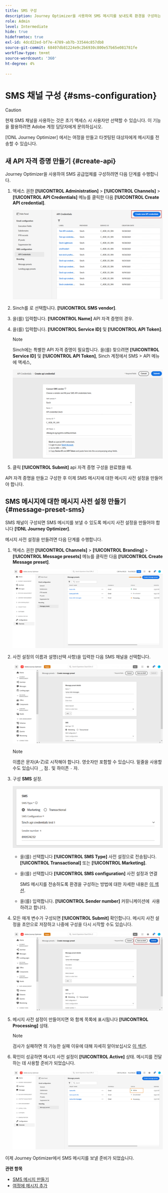 ```yaml
---
title: SMS 구성
description: Journey Optimizer을 사용하여 SMS 메시지를 보내도록 환경을 구성하는 방법을 알아봅니다
role: Admin
level: Intermediate
hide: true
hidefromtoc: true
exl-id: 4dcd22ed-bf7e-4789-ab7b-33544c857db8
source-git-commit: 68407db81224e9c2b6930c800e57b65e081781fe
workflow-type: tm+mt
source-wordcount: '360'
ht-degree: 4%

---
```


# SMS 채널 구성 {#sms-configuration}

>[!CAUTION]
>
> 현재 SMS 채널을 사용하는 것은 초기 액세스 시 사용자만 선택할 수 있습니다. 이 기능을 활용하려면 Adobe 계정 담당자에게 문의하십시오.

[!DNL Journey Optimizer] 에서는 여정을 만들고 타겟팅된 대상자에게 메시지를 전송할 수 있습니다.

## 새 API 자격 증명 만들기 {#create-api}

Journey Optimizer을 사용하여 SMS 공급업체를 구성하려면 다음 단계를 수행합니다.

1. 액세스 권한 **[!UICONTROL Administration]** > **[!UICONTROL Channels]** > **[!UICONTROL API Credentials]** 메뉴를 클릭한 다음 **[!UICONTROL Create API credential]**.

   ![](../assets/sms_4.png)

1. Sinch를 로 선택합니다. **[!UICONTROL SMS vendor]**.

1. 을(를) 입력합니다. **[!UICONTROL Name]** API 자격 증명의 경우.

1. 을(를) 입력합니다. **[!UICONTROL Service ID]** 및 **[!UICONTROL API Token]**.

   >[!NOTE]
   >
   > Sinch에는 특별한 API 자격 증명이 필요합니다. 을(를) 찾으려면 **[!UICONTROL Service ID]** 및 **[!UICONTROL API Token]**, Sinch 계정에서 SMS > API 메뉴에 액세스,

   ![](../assets/sms_5.png)

1. 클릭 **[!UICONTROL Submit]** api 자격 증명 구성을 완료했을 때.

API 자격 증명을 만들고 구성한 후 이제 SMS 메시지에 대한 메시지 사전 설정을 만들어야 합니다.

## SMS 메시지에 대한 메시지 사전 설정 만들기 {#message-preset-sms}

SMS 채널이 구성되면 SMS 메시지를 보낼 수 있도록 메시지 사전 설정을 만들어야 합니다 **[!DNL Journey Optimizer]**.

메시지 사전 설정을 만들려면 다음 단계를 수행합니다.

1. 액세스 권한 **[!UICONTROL Channels]** > **[!UICONTROL Branding]** > **[!UICONTROL Message presets]** 메뉴를 클릭한 다음 **[!UICONTROL Create Message preset]**.

   ![](../assets/preset-create.png)

1. 사전 설정의 이름과 설명(선택 사항)을 입력한 다음 SMS 채널을 선택합니다.

   ![](../assets/sms_preset.png)

   >[!NOTE]
   >
   > 이름은 문자(A-Z)로 시작해야 합니다. 영숫자만 포함할 수 있습니다. 밑줄을 사용할 수도 있습니다 `_`, 점`.` 및 하이픈 `-` 자.

1. 구성 **SMS** 설정.

   ![](../assets/preset-sms.png)

   * 을(를) 선택합니다 **[!UICONTROL SMS Type]** 사전 설정으로 전송됩니다. **[!UICONTROL Transactional]** 또는 **[!UICONTROL Marketing]**.

   * 을(를) 선택합니다 **[!UICONTROL SMS configuration]** 사전 설정과 연결

      SMS 메시지를 전송하도록 환경을 구성하는 방법에 대한 자세한 내용은 [이 섹션](sms-configuration.md).

   * 을(를) 입력합니다. **[!UICONTROL Sender number]** 커뮤니케이션에 &#x200B; 사용하려고 합니다.

1. 모든 매개 변수가 구성되면 **[!UICONTROL Submit]** 확인합니다. 메시지 사전 설정을 초안으로 저장하고 나중에 구성을 다시 시작할 수도 있습니다.

   ![](../assets/sms_preset_2.png)

1. 메시지 사전 설정이 만들어지면 와 함께 목록에 표시됩니다 **[!UICONTROL Processing]** 상태.

   >[!NOTE]
   >
   >검사가 실패하면 의 가능한 실패 이유에 대해 자세히 알아보십시오 [이 섹션](#monitor-message-presets).

1. 확인이 성공하면 메시지 사전 설정이 **[!UICONTROL Active]** 상태. 메시지를 전달하는 데 사용할 준비가 되었습니다.

   ![](../assets/preset-active.png)

이제 Journey Optimizer에서 SMS 메시지를 보낼 준비가 되었습니다.

**관련 항목**

* [SMS 메시지 만들기](../messages/create-sms.md)
* [여정에 메시지 추가](../building-journeys/journeys-message.md)
